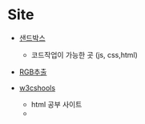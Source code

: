 # Site

* [샌드박스](https://codesandbox.io/s/)
  * 코드작업이 가능한 곳 (js, css,html)

* [RGB추출](https://www.w3schools.com/colors/colors_rgb.asp)
* [w3cshools](https://www.w3schools.com/)
  * html 공부 사이트
  * 